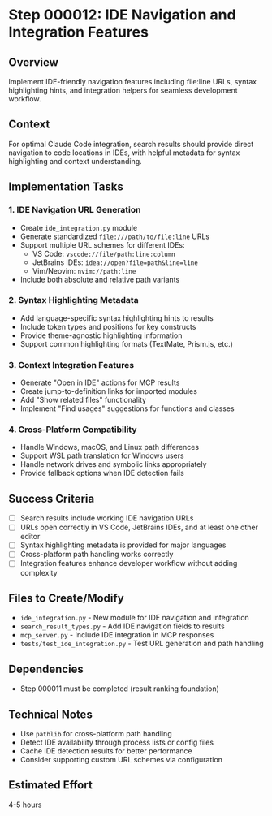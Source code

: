 # Step 000012: IDE Navigation and Integration Features

## Overview
Implement IDE-friendly navigation features including file:line URLs, syntax highlighting hints, and integration helpers for seamless development workflow.

## Context
For optimal Claude Code integration, search results should provide direct navigation to code locations in IDEs, with helpful metadata for syntax highlighting and context understanding.

## Implementation Tasks

### 1. IDE Navigation URL Generation
- Create `ide_integration.py` module
- Generate standardized `file:///path/to/file:line` URLs
- Support multiple URL schemes for different IDEs:
  - VS Code: `vscode://file/path:line:column`
  - JetBrains IDEs: `idea://open?file=path&line=line`
  - Vim/Neovim: `nvim://path:line`
- Include both absolute and relative path variants

### 2. Syntax Highlighting Metadata
- Add language-specific syntax highlighting hints to results
- Include token types and positions for key constructs
- Provide theme-agnostic highlighting information
- Support common highlighting formats (TextMate, Prism.js, etc.)

### 3. Context Integration Features
- Generate "Open in IDE" actions for MCP results
- Create jump-to-definition links for imported modules
- Add "Show related files" functionality
- Implement "Find usages" suggestions for functions and classes

### 4. Cross-Platform Compatibility
- Handle Windows, macOS, and Linux path differences
- Support WSL path translation for Windows users
- Handle network drives and symbolic links appropriately
- Provide fallback options when IDE detection fails

## Success Criteria
- [ ] Search results include working IDE navigation URLs
- [ ] URLs open correctly in VS Code, JetBrains IDEs, and at least one other editor
- [ ] Syntax highlighting metadata is provided for major languages
- [ ] Cross-platform path handling works correctly
- [ ] Integration features enhance developer workflow without adding complexity

## Files to Create/Modify
- `ide_integration.py` - New module for IDE navigation and integration
- `search_result_types.py` - Add IDE navigation fields to results
- `mcp_server.py` - Include IDE integration in MCP responses
- `tests/test_ide_integration.py` - Test URL generation and path handling

## Dependencies
- Step 000011 must be completed (result ranking foundation)

## Technical Notes
- Use `pathlib` for cross-platform path handling
- Detect IDE availability through process lists or config files
- Cache IDE detection results for better performance
- Consider supporting custom URL schemes via configuration

## Estimated Effort
4-5 hours